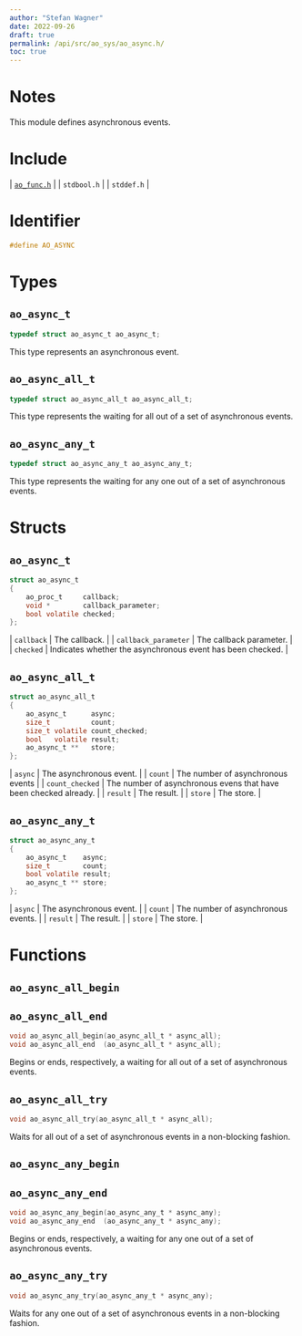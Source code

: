 ```yaml
---
author: "Stefan Wagner"
date: 2022-09-26
draft: true
permalink: /api/src/ao_sys/ao_async.h/
toc: true
---
```


# Notes

This module defines asynchronous events.

# Include

| [`ao_func.h`](../ao/ao_func.h.md) |
| `stdbool.h` |
| `stddef.h` |

# Identifier

```c
#define AO_ASYNC
```

# Types

## `ao_async_t`

```c
typedef struct ao_async_t ao_async_t;
```

This type represents an asynchronous event.

## `ao_async_all_t`

```c
typedef struct ao_async_all_t ao_async_all_t;
```

This type represents the waiting for all out of a set of asynchronous events.

## `ao_async_any_t`

```c
typedef struct ao_async_any_t ao_async_any_t;
```

This type represents the waiting for any one out of a set of asynchronous events.

# Structs

## `ao_async_t`

```c
struct ao_async_t
{
    ao_proc_t     callback;
    void *        callback_parameter;
    bool volatile checked;
};
```

| `callback` | The callback. |
| `callback_parameter` | The callback parameter. |
| `checked` | Indicates whether the asynchronous event has been checked. |

## `ao_async_all_t`

```c
struct ao_async_all_t
{
    ao_async_t      async;
    size_t          count;
    size_t volatile count_checked;
    bool   volatile result;
    ao_async_t **   store;
};
```

| `async` | The asynchronous event. |
| `count` | The number of asynchronous events |
| `count_checked` | The number of asynchronous evens that have been checked already. |
| `result` | The result. |
| `store` | The store. |

## `ao_async_any_t`

```c
struct ao_async_any_t
{
    ao_async_t    async;
    size_t        count;
    bool volatile result;
    ao_async_t ** store;
};
```

| `async` | The asynchronous event. |
| `count` | The number of asynchronous events. |
| `result` | The result. |
| `store` | The store. |

# Functions

## `ao_async_all_begin`
## `ao_async_all_end`

```c
void ao_async_all_begin(ao_async_all_t * async_all);
void ao_async_all_end  (ao_async_all_t * async_all);
```

Begins or ends, respectively, a waiting for all out of a set of asynchronous events.

## `ao_async_all_try`

```c
void ao_async_all_try(ao_async_all_t * async_all);
```

Waits for all out of a set of asynchronous events in a non-blocking fashion.

## `ao_async_any_begin`
## `ao_async_any_end`

```c
void ao_async_any_begin(ao_async_any_t * async_any);
void ao_async_any_end  (ao_async_any_t * async_any);
```

Begins or ends, respectively, a waiting for any one out of a set of asynchronous events.

## `ao_async_any_try`

```c
void ao_async_any_try(ao_async_any_t * async_any);
```

Waits for any one out of a set of asynchronous events in a non-blocking fashion.
